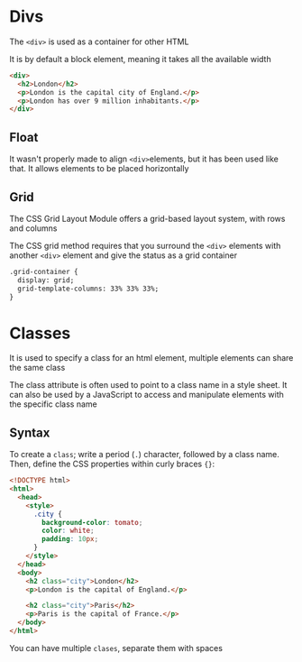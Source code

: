 # Divs
The ```<div>``` is used as a container for other HTML

It is by default a block element, meaning it takes all the available width
```html
<div>
  <h2>London</h2>
  <p>London is the capital city of England.</p>
  <p>London has over 9 million inhabitants.</p>
</div>
```
## Float
It wasn't properly made to align ```<div>```elements, but it has been used like that. It allows elements to be placed horizontally
## Grid
The CSS Grid Layout Module offers a grid-based layout system, with rows and columns

The CSS grid method requires that you surround the ```<div>``` elements with another ```<div>``` element and give the status as a grid container
```html
.grid-container {
  display: grid;
  grid-template-columns: 33% 33% 33%;
}
````
# Classes
It is used to specify a class for an html element, multiple elements can share the same class

The class attribute is often used to point to a class name in a style sheet. It can also be used by a JavaScript to access and manipulate elements with the specific class name

## Syntax
To create a ```class```; write a period (```.```) character, followed by a class name. Then, define the CSS properties within curly braces ```{}```:
```html
<!DOCTYPE html>
<html>
  <head>
    <style>
      .city {
        background-color: tomato;
        color: white;
        padding: 10px;
      }
    </style>
  </head>
  <body>
    <h2 class="city">London</h2>
    <p>London is the capital of England.</p>

    <h2 class="city">Paris</h2>
    <p>Paris is the capital of France.</p>
  </body>
</html>
```
You can have multiple ```clases```, separate them with spaces
